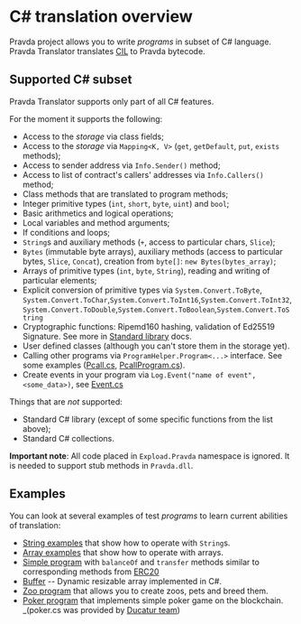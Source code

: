 # C# translation overview

Pravda project allows you to write _programs_ in subset of C\# language.
Pravda Translator translates [CIL](https://en.wikipedia.org/wiki/Common_Intermediate_Language) to Pravda bytecode.

## Supported C# subset

Pravda Translator supports only part of all C# features. 

For the moment it supports the following:
- Access to the _storage_ via class fields;
- Access to the _storage_ via `Mapping<K, V>` (`get`, `getDefault`, `put`, `exists` methods);
- Access to sender address via `Info.Sender()` method;
- Access to list of contract's callers' addresses via `Info.Callers()` method;
- Class methods that are translated to program methods; 
- Integer primitive types (`int`, `short`, `byte`, `uint`) and `bool`;
- Basic arithmetics and logical operations; 
- Local variables and method arguments;
- If conditions and loops;
- `String`s and auxiliary methods (`+`, access to particular chars, `Slice`);
- `Bytes` (immutable byte arrays), auxiliary methods (access to particular bytes, `Slice`, `Concat`), creation from `byte[]`: `new Bytes(bytes_array)`;
- Arrays of primitive types (`int`, `byte`, `String`), reading and writing of particular elements;
- Explicit conversion of primitive types via 
`System.Convert.ToByte`, `System.Convert.ToChar`,`System.Convert.ToInt16`,`System.Convert.ToInt32`,`System.Convert.ToDouble`,`System.Convert.ToBoolean`,`System.Convert.ToString`
- Cryptographic functions: Ripemd160 hashing, validation of Ed25519 Signature. See more in [Standard library](../virtual-machine/stdlib.md) docs.
- User defined classes (although you can't store them in the storage yet).
- Calling other programs via `ProgramHelper.Program<...>` interface.
See some examples ([Pcall.cs](https://github.com/expload/pravda/blob/master/dotnet-tests/resources/Pcall.cs), [PcallProgram.cs](https://github.com/expload/pravda/blob/master/dotnet-tests/resources/PcallProgram.cs)).
- Create events in your program via `Log.Event("name of event", <some_data>)`, see [Event.cs](https://github.com/expload/pravda/blob/master/dotnet-tests/resources/Event.cs)

Things that are *not* supported:
- Standard C# library (except of some specific functions from the list above);
- Standard C# collections.

**Important note**: All code placed in `Expload.Pravda` namespace is ignored. 
It is needed to support stub methods in `Pravda.dll`.

## Examples

You can look at several examples of test _programs_ to learn current abilities of translation:
- [String examples](https://github.com/expload/pravda/blob/master/dotnet-tests/resources/Strings.cs) that show how to operate with `String`s.
- [Array examples](https://github.com/expload/pravda/blob/master/dotnet-tests/resources/Arrays.cs) that show how to operate with arrays.
- [Simple program](https://github.com/expload/pravda/blob/master/dotnet-tests/resources/SmartProgram.cs) with `balanceOf` and `transfer` methods similar to corresponding methods from [ERC20](https://theethereum.wiki/w/index.php/ERC20_Token_Standard)
- [Buffer](https://github.com/expload/pravda/blob/master/dotnet-tests/resources/IntBuffer.cs) -- Dynamic resizable array implemented in C#.
- [Zoo program](https://github.com/expload/pravda/blob/master/dotnet-tests/resources/ZooProgram.cs) that allows you to create zoos, pets and breed them.
- [Poker program](https://github.com/expload/pravda/blob/master/dotnet-tests/resources/Poker.cs) that implements simple poker game on the blockchain. _(poker.cs was provided by [Ducatur team](https://github.com/DucaturFw/ExploadHackathonContract))

